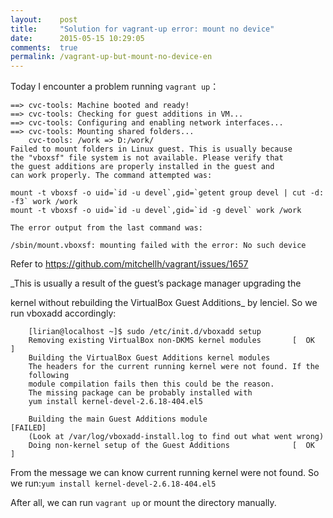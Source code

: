 ```yaml
---
layout:    post
title:     "Solution for vagrant-up error: mount no device"
date:      2015-05-15 10:29:05
comments:  true
permalink: /vagrant-up-but-mount-no-device-en
---
```


Today I encounter a problem running ```vagrant up```：

<!--MORE-->

```
==> cvc-tools: Machine booted and ready!
==> cvc-tools: Checking for guest additions in VM...
==> cvc-tools: Configuring and enabling network interfaces...
==> cvc-tools: Mounting shared folders...
    cvc-tools: /work => D:/work/
Failed to mount folders in Linux guest. This is usually because
the "vboxsf" file system is not available. Please verify that
the guest additions are properly installed in the guest and
can work properly. The command attempted was:

mount -t vboxsf -o uid=`id -u devel`,gid=`getent group devel | cut -d:
-f3` work /work
mount -t vboxsf -o uid=`id -u devel`,gid=`id -g devel` work /work

The error output from the last command was:

/sbin/mount.vboxsf: mounting failed with the error: No such device
```

Refer to https://github.com/mitchellh/vagrant/issues/1657 

_This is usually a result of the guest’s package manager upgrading the

kernel without rebuilding the VirtualBox Guest Additions_ by lenciel. So
we run vboxadd accordingly:

```
    [lirian@localhost ~]$ sudo /etc/init.d/vboxadd setup
    Removing existing VirtualBox non-DKMS kernel modules       [  OK  ]
    Building the VirtualBox Guest Additions kernel modules
    The headers for the current running kernel were not found. If the
    following
    module compilation fails then this could be the reason.
    The missing package can be probably installed with
    yum install kernel-devel-2.6.18-404.el5

    Building the main Guest Additions module                   [FAILED]
    (Look at /var/log/vboxadd-install.log to find out what went wrong)
    Doing non-kernel setup of the Guest Additions              [  OK  ]
```

From the message we can know current running kernel were not found. So
we run:```yum install kernel-devel-2.6.18-404.el5```

After all, we can run ```vagrant up``` or mount the directory manually.
